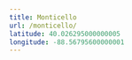 ```yaml
---
title: Monticello
url: /monticello/
latitude: 40.026295000000005
longitude: -88.56795600000001
---
```

